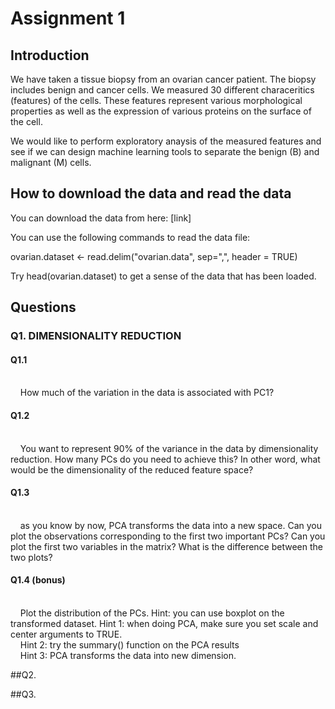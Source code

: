 # Assignment 1

## Introduction 
We have taken a tissue biopsy from an ovarian cancer patient. The biopsy includes benign and cancer cells. We measured 30 different characeritics (features) of the cells. These features represent various morphological properties as well as the expression of various proteins on the surface of the cell. 

We would like to perform exploratory anaysis of the measured features and see if we can design machine learning tools to separate the benign (B) and malignant (M) cells. 

## How to download the data and read the data
You can download the data from here: [link]

You can use the following commands to read the data file:

ovarian.dataset <- read.delim("ovarian.data", sep=",", header = TRUE)

Try head(ovarian.dataset) to get a sense of the data that has been loaded.

## Questions
### Q1. DIMENSIONALITY REDUCTION 
#### Q1.1
<br /> &nbsp;&nbsp;&nbsp;
How much of the variation in the data is associated with PC1?
#### Q1.2 
<br /> &nbsp;&nbsp;&nbsp;
You want to represent 90% of the variance in the data by dimensionality reduction. How many PCs do you need to achieve this? In other word, what would be the dimensionality of the reduced feature space? 
#### Q1.3 
<br /> &nbsp;&nbsp;&nbsp;
as you know by now, PCA transforms the data into a new space. Can you plot the observations corresponding to the first two important PCs? Can you plot the first two variables in the matrix? What is the difference between the two plots?
#### Q1.4 (bonus) 
<br /> &nbsp;&nbsp;&nbsp;
Plot the distribution of the PCs. Hint: you can use boxplot on the transformed dataset. 
Hint 1: when doing PCA, make sure you set scale and center arguments to TRUE.
<br /> &nbsp;&nbsp;&nbsp;
Hint 2: try the summary() function on the PCA results
<br /> &nbsp;&nbsp;&nbsp;
Hint 3: PCA transforms the data into new dimension.

##Q2.

##Q3.

